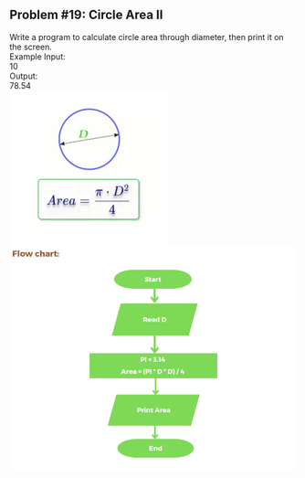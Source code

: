 ## Problem #19: Circle Area II

Write a program to calculate circle area through diameter, then print it on the
screen.
<br>Example Input:
<br>10
<br>Output:
<br>78.54
<br><img src = "../p19-rule.PNG" alt = "problem #19 rule"><br><img src = "p19-flow-chart.PNG" alt = "problem #19 flow chart">
